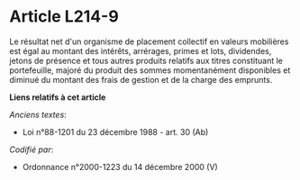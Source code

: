# Article L214-9

Le résultat net d'un organisme de placement collectif en valeurs mobilières est égal au montant des intérêts, arrérages,
primes et lots, dividendes, jetons de présence et tous autres produits relatifs aux titres constituant le portefeuille,
majoré du produit des sommes momentanément disponibles et diminué du montant des frais de gestion et de la charge des
emprunts.

**Liens relatifs à cet article**

_Anciens textes_:

  - Loi n°88-1201 du 23 décembre 1988 - art. 30 (Ab)

_Codifié par_:

  - Ordonnance n°2000-1223 du 14 décembre 2000 (V)

